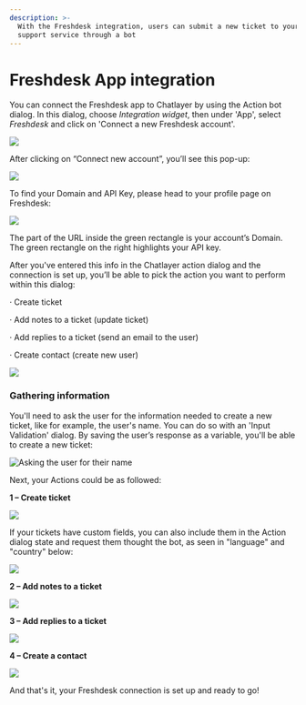 ```yaml
---
description: >-
  With the Freshdesk integration, users can submit a new ticket to your customer
  support service through a bot
---
```


# Freshdesk App integration

You can connect the Freshdesk app to Chatlayer by using the Action bot dialog. In this dialog, choose _Integration widget_, then under 'App', select _Freshdesk_ and click on 'Connect a new Freshdesk account'.

![](<../../.gitbook/assets/image (678) (1).png>)

After clicking on “Connect new account”, you’ll see this pop-up:

![](<../../.gitbook/assets/image (673).png>)

To find your Domain and API Key, please head to your profile page on Freshdesk:

![](<../../.gitbook/assets/image (674).png>)

The part of the URL inside the green rectangle is your account’s Domain. The green rectangle on the right highlights your API key.

After you've entered this info in the Chatlayer action dialog and the connection is set up, you’ll be able to pick the action you want to perform within this dialog:

· Create ticket

· Add notes to a ticket (update ticket)

· Add replies to a ticket (send an email to the user)

· Create contact (create new user)

![](<../../.gitbook/assets/image (677) (1) (1).png>)

### **Gathering information**

You'll need to ask the user for the information needed to create a new ticket, like for example, the user's name. You can do so with an 'Input Validation' dialog. By saving the user’s response as a variable, you'll be able to create a new ticket:

![Asking the user for their name](<../../.gitbook/assets/image (695) (1).png>)

Next, your Actions could be as followed:

**1 – Create ticket**

![](<../../.gitbook/assets/image (690) (1).png>)

If your tickets have custom fields, you can also include them in the Action dialog state and request them thought the bot, as seen in "language" and "country" below:

![](<../../.gitbook/assets/image (706).png>)

**2 – Add notes to a ticket**

![](<../../.gitbook/assets/image (687) (1).png>)

**3 – Add replies to a ticket**&#x20;

![](<../../.gitbook/assets/image (679) (1).png>)

**4 – Create a contact**

![](<../../.gitbook/assets/image (681) (1).png>)

&#x20;And that's it, your Freshdesk connection is set up and ready to go!
